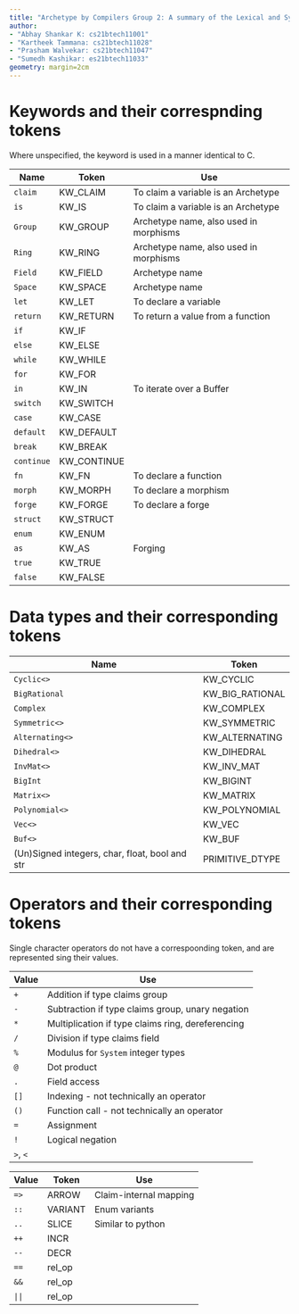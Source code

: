 ```yaml
---
title: "Archetype by Compilers Group 2: A summary of the Lexical and Syntactic Analysers"
author:
- "Abhay Shankar K: cs21btech11001"
- "Kartheek Tammana: cs21btech11028"
- "Prasham Walvekar: cs21btech11047"
- "Sumedh Kashikar: es21btech11033"
geometry: margin=2cm
---
```


# Keywords and their correspnding tokens

Where unspecified, the keyword is used in a manner identical to C.

|Name|Token|Use|
|---|---|---|
|`claim`|KW_CLAIM|To claim a variable is an Archetype|
|`is`|KW_IS|To claim a variable is an Archetype|
|`Group`|KW_GROUP|Archetype name, also used in morphisms|
|`Ring`|KW_RING|Archetype name, also used in morphisms|
|`Field`|KW_FIELD|Archetype name|
|`Space`|KW_SPACE|Archetype name|
|`let`|KW_LET|To declare a variable|
|`return`|KW_RETURN|To return a value from a function|
|`if`|KW_IF||
|`else`|KW_ELSE||
|`while`|KW_WHILE||
|`for`|KW_FOR||
|`in`|KW_IN|To iterate over a Buffer|
|`switch`|KW_SWITCH||
|`case`|KW_CASE||
|`default`|KW_DEFAULT||
|`break`|KW_BREAK||
|`continue`|KW_CONTINUE||
|`fn`|KW_FN|To declare a function|
|`morph`|KW_MORPH|To declare a morphism|
|`forge`|KW_FORGE|To declare a forge|
|`struct`|KW_STRUCT||
|`enum`|KW_ENUM||
|`as`|KW_AS|Forging|
|`true`|KW_TRUE||
|`false`|KW_FALSE||


# Data types and their corresponding tokens

|Name|Token|
|---|---|
|`Cyclic<>`|KW_CYCLIC|
|`BigRational`|KW_BIG_RATIONAL|
|`Complex`|KW_COMPLEX|
|`Symmetric<>`|KW_SYMMETRIC|
|`Alternating<>`|KW_ALTERNATING|
|`Dihedral<>`|KW_DIHEDRAL|
|`InvMat<>`|KW_INV_MAT|
|`BigInt`|KW_BIGINT|
|`Matrix<>`|KW_MATRIX|
|`Polynomial<>`|KW_POLYNOMIAL|
|`Vec<>`|KW_VEC|
|`Buf<>`|KW_BUF|
|(Un)Signed integers, char, float, bool and str |PRIMITIVE_DTYPE|

# Operators and their corresponding tokens

Single character operators do not have a correspoonding token, and are represented sing their values.

|Value|Use|
|---|---|
|`+`|Addition if type claims group|
|`-`|Subtraction if type claims group, unary negation|
|`*`|Multiplication if type claims ring, dereferencing|
|`/`|Division if type claims field|
|`%`|Modulus for `System` integer types|
|`@`|Dot product|
|`.`|Field access|
|`[]`|Indexing - not technically an operator|
|`()`|Function call - not technically an operator|
|`=`|Assignment|
|`!`|Logical negation|
|`>`, `<`||


|Value|Token|Use|
|---|---|---|
|`=>`|ARROW|Claim-internal mapping|
|`::`|VARIANT|Enum variants|
|`..`|SLICE|Similar to python|
|`++`|INCR||
|`--`|DECR||
|`==`|rel_op||
|`&&`|rel_op||
|`\|\|`|rel_op||


